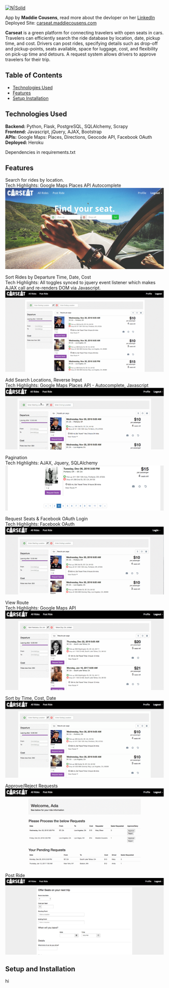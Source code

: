 [![N|Solid](https://i.imgsafe.org/ce014708f3.png)](http://carseat.maddiecousens.com/)

App by **Maddie Cousens**, read more about the devloper on her [LinkedIn]<br>
Deployed Site: [carseat.maddiecousens.com]<br>

**Carseat** is a green platform for connecting travelers with open seats in cars. Travelers can efficiently search the ride database by location, date, pickup time, and cost. Drivers can post rides, specifying details such as drop-off and pickup-points, seats available, space for luggage, cost, and flexibility on pick-up time and detours. A request system allows drivers to approve travelers for their trip.

## Table of Contents
* [Technologies Used](#techused)
* [Features](#features)
* [Setup Installation](#setup)

## <a name="techused"></a>Technologies Used
__Backend:__ Python, Flask, PostgreSQL, SQLAlchemy, Scrapy<br>
__Frontend:__ Javascript, jQuery, AJAX, Bootstrap<br>
__APIs:__ Google Maps: Places, Directions, Geocode API, Facebook OAuth<br>
__Deployed:__ Heroku<br>

Dependencies in requirements.txt

## <a name="features"></a>Features
Search for rides by location.<br>
Tech Highlights: Google Maps Places API Autocomplete<br>
![autocomplete](/static/img/_readme/autocomplete.gif)

Sort Rides by Departure Time, Date, Cost<br>
Tech Highlights: All toggles synced to jquery event listener which makes AJAX call and re-renders DOM via Javascript.<br>
![search_toggles](/static/img/_readme/search_toggles.gif)

Add Search Locations, Reverse Input<br>
Tech Highlights: Google Maps Places API - Autocomplete, Javascript<br>
![reverse_input](/static/img/_readme/reverse_input.gif)

Pagination<br>
Tech Highlights: AJAX, Jquery, SQLAlchemy<br>
![pagination](/static/img/_readme/pagination.png)

Request Seats & Facebook OAuth Login<br>
Tech Highlights: Facebook OAuth<br>
![login](/static/img/_readme/login.gif)

View Route<br>
Tech Highlights: Google Maps API<br>
![login](/static/img/_readme/view_route.gif)

Sort by Time, Cost, Date<br>
![login](/static/img/_readme/sort_by.gif)

Approve/Reject Requests<br>
![login](/static/img/_readme/approve_reject.gif)

Post Ride
![login](/static/img/_readme/post_ride.png)

## <a name="setup"></a>Setup and Installation
hi




   [LinkedIn]: https://www.linkedin.com/in/maddiecousens
   [carseat.maddiecousens.com]: http://carseat.maddiecousens.com/
   

